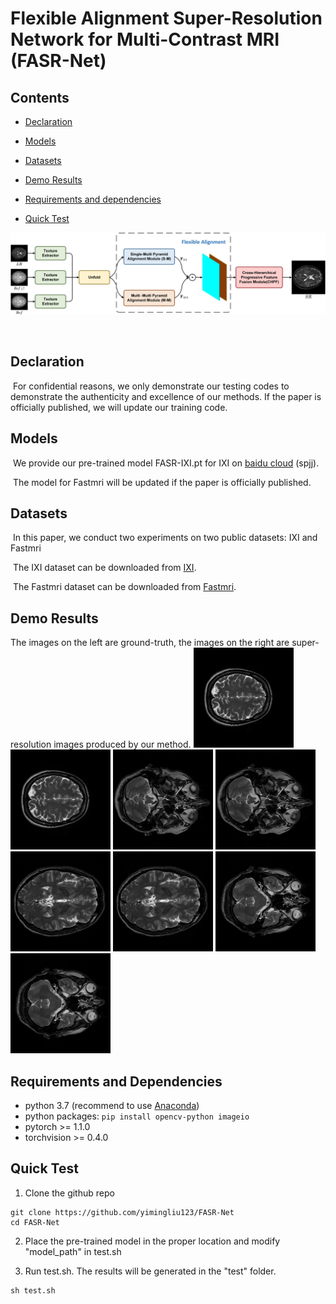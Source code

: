 # Flexible Alignment Super-Resolution Network for Multi-Contrast MRI (FASR-Net)

## Contents

- [Declaration](#Declaration)

- [Models](#Models)
- [Datasets](#Datasets)
- [Demo Results](#Demo-Results)
- [Requirements and dependencies](#Requirements-and-Dependencies)

- [Quick Test](#Quick-Test)
&nbsp;

<p align="center">
<img src='./image/overview.png'>
</p>
&nbsp;

## Declaration

​		For confidential reasons, we only demonstrate our testing codes to demonstrate the authenticity and excellence of our methods. If the paper is officially published, we will update our training code.

## Models

​	We provide our pre-trained model FASR-IXI.pt for IXI on [baidu cloud](https://pan.baidu.com/s/1fPZRYAJkd9EZB27IFj5Bkg) (spjj). 

​	The model for Fastmri will be updated if the paper is officially published.

## Datasets

​	In this paper, we conduct two experiments on two public datasets: IXI and Fastmri

​	The IXI dataset can be downloaded from [IXI](https://brain-development.org/ixi-dataset/).

​	The Fastmri dataset can be downloaded from [Fastmri](https://fastmri.org/).

## Demo Results
   The images on the left are ground-truth, the images on the right are super-resolution images produced by our method.
<img src="demo/hr/IXI002_95.png" height="160px"/> <img src="test/save_results/IXI002_95.png" height="160px"/> <img src="demo/hr/IXI013_15.png" height="160px"/> <img src="test/save_results/IXI013_15.png" height="160px"/> 
<img src="demo/hr/IXI012_45.png" height="160px"/> <img src="test/save_results/IXI012_45.png" height="160px"/> 
<img src="demo/hr/IXI012_18.png" height="160px"/> <img src="test/save_results/IXI012_18.png" height="160px"/>

## Requirements and Dependencies

* python 3.7 (recommend to use [Anaconda](https://www.anaconda.com/))
* python packages: `pip install opencv-python imageio`
* pytorch >= 1.1.0
* torchvision >= 0.4.0

## Quick Test

1.  Clone the github repo

   ```
   git clone https://github.com/yimingliu123/FASR-Net
   cd FASR-Net
   ```

2.  Place the pre-trained model in the proper location and modify "model_path" in test.sh

3.  Run test.sh. The results will be generated in the "test" folder.

   ```
   sh test.sh
   ```


